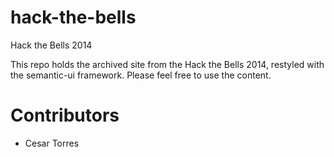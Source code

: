 # hack-the-bells
Hack the Bells 2014

This repo holds the archived site from the Hack the Bells 2014, restyled with the semantic-ui framework. 
Please feel free to use the content. 

# Contributors
* Cesar Torres
